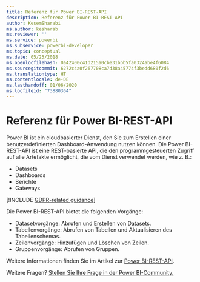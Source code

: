 ```yaml
---
title: Referenz für Power BI-REST-API
description: Referenz für Power BI-REST-API
author: KesemSharabi
ms.author: kesharab
ms.reviewer: ''
ms.service: powerbi
ms.subservice: powerbi-developer
ms.topic: conceptual
ms.date: 05/25/2018
ms.openlocfilehash: 0a42400c41d215a0cbe31bbb5fa0324abe4f6084
ms.sourcegitcommit: 6272c4a0f267708ca7d38a45774f3bedd680f2d6
ms.translationtype: HT
ms.contentlocale: de-DE
ms.lasthandoff: 01/06/2020
ms.locfileid: "73880364"
---
```

# <a name="power-bi-rest-api-reference"></a>Referenz für Power BI-REST-API

Power BI ist ein cloudbasierter Dienst, den Sie zum Erstellen einer benutzerdefinierten Dashboard-Anwendung nutzen können. Die Power BI-REST-API ist eine REST-basierte API, die den programmgesteuerten Zugriff auf alle Artefakte ermöglicht, die vom Dienst verwendet werden, wie z. B.:
* Datasets
* Dashboards
* Berichte
* Gateways

[!INCLUDE [GDPR-related guidance](../includes/gdpr-hybrid-note.md)]

Die Power BI-REST-API bietet die folgenden Vorgänge:

* Datasetvorgänge: Abrufen und Erstellen von Datasets.
* Tabellenvorgänge: Abrufen von Tabellen und Aktualisieren des Tabellenschemas.
* Zeilenvorgänge: Hinzufügen und Löschen von Zeilen.
* Gruppenvorgänge: Abrufen von Gruppen.

Weitere Informationen finden Sie im Artikel zur [Power BI-REST-API](https://docs.microsoft.com/rest/api/power-bi/).

Weitere Fragen? [Stellen Sie Ihre Frage in der Power BI-Community.](https://community.powerbi.com/)